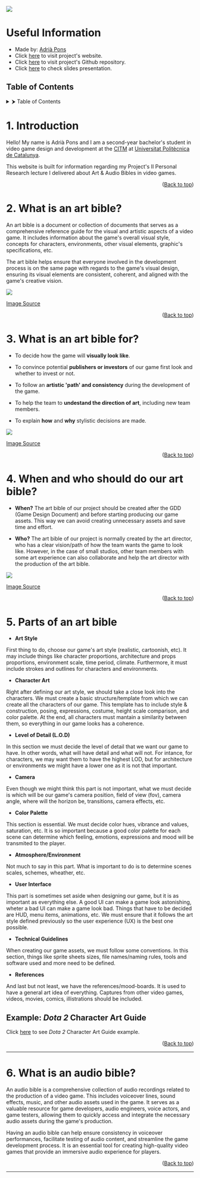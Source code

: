 ![](https://github.com/AdriaPm/Art-Audio_Bible/blob/main/docs/images/RepoTemplate.png?raw=true)

# Useful Information
- Made by: [Adrià Pons](https://github.com/AdriaPm)
- Click [here](https://adriapm.github.io/Art-Audio_Bible/) to visit project's website.
- Click [here](https://github.com/AdriaPm/Art-Audio_Bible) to visit project's Github repository.
- Click [here](https://docs.google.com/presentation/d/1RGMhqZYVmR8XR7qWePsSDdmmJqId-8xN1oLdu2Q4AwM/edit?usp=sharing) to check slides presentation.

## Table of Contents
<details>
  <summary>⮞ Table of Contents</summary>
  <ol>
    <li>
      <a> Introduction</a>
    </li>
    <li>
      <a> What is an art bible?</a>
    </li>
    <li>
      <a> What is an art bible for?</a>
    </li>
    <li>
      <a> When and who should do our art bible?</a>
    </li>
    <li>
      <a> Parts of an art bible</a>
    </li>
     <li>
      <a> What is an audio bible?</a>
    </li>
  </ol>
</details>

# 1. Introduction
Hello! My name is Adrià Pons and I am a second-year bachelor's student in video game design and development at the [CITM](https://www.citm.upc.edu/) at [Universitat Politècnica de Catalunya](https://www.upc.edu/en).

This website is built for information regarding my Project's II Personal Research lecture I delivered about Art & Audio Bibles in video games.

<p align="right">(<a href="https://adriapm.github.io/Art-Audio_Bible/">Back to top</a>)</p>

# 2. What is an art bible?
An art bible is a document or collection of documents that serves as a comprehensive reference guide for the visual and artistic aspects of a video game. It includes information about the game's overall visual style, concepts for characters, environments, other visual elements, graphic's specifications, etc. 

The art bible helps ensure that everyone involved in the development process is on the same page with regards to the game's visual design, ensuring its visual elements are consistent, coherent, and aligned with the game's creative vision.

![](https://github.com/AdriaPm/Art-Audio_Bible/blob/main/docs/images/ArtBible1.png?raw=true)

[Image Source](https://www.slideshare.net/kshiraj/game-art-bible-secret-sauce-to-making-great-game-art)

<p align="right">(<a href="https://adriapm.github.io/Art-Audio_Bible/">Back to top</a>)</p>

# 3. What is an art bible for?

- To decide how the game will **visually look like**.

- To convince potential **publishers or investors** of our game first look and whether to invest or not.

- To follow an **artistic 'path' and consistency** during the development of the game.

- To help the team to **undestand the direction of art**, including new team members.

- To explain **how** and **why** stylistic decisions are made.

![](https://github.com/AdriaPm/Art-Audio_Bible/blob/main/docs/gifs/InvestorsGif.gif?raw=true)

[Image Source](https://gfycat.com/discover/prestige-worldwide-gifs)

<p align="right">(<a href="https://adriapm.github.io/Art-Audio_Bible/">Back to top</a>)</p>

# 4. When and who should do our art bible?

- **When?** The art bible of our project should be created after the GDD (Game Design Document) and before starting producing our game assets. This way we can avoid creating unnecessary assets and save time and effort.

- **Who?** The art bible of our project is normally created by the art director, who has a clear vision/path of how the team wants the game to look like. However, in the case of small studios, other team members with some art experience can also collaborate and help the art director with the production of the art bible.

![](https://github.com/AdriaPm/Art-Audio_Bible/blob/main/docs/images/WhatWhenWho.png?raw=true)

[Image Source](https://www.slideshare.net/kshiraj/game-art-bible-secret-sauce-to-making-great-game-art)

<p align="right">(<a href="https://adriapm.github.io/Art-Audio_Bible/">Back to top</a>)</p>

# 5. Parts of an art bible

- **Art Style**

First thing to do, choose our game's art style (realistic, cartoonish, etc). It may include things like character proportions, architecture and props proportions,  environment scale, time period, climate. Furthermore, it must include strokes and outlines for characters and environments.

- **Character Art**

Right after defining our art style, we should take a close look into the characters. We must create a basic structure/template from which we can create all the characters of our game. This template has to include style & construction, posing, expressions, costume, height scale comparison, and color palette.
At the end, all characters must mantain a similarity between them, so everything in our game looks has a coherence.

- **Level of Detail (L.O.D)**

In this section we must decide the level of detail that we want our game to have. In other words, what will have detail and what will not. For intance, for characters, we may want them to have the highest LOD, but for architecture or environments we might have a lower one as it is not that important.

- **Camera**

Even though we might think this part is not important, what we must decide is which will be our game's camera position, field of view (fov), camera angle, where will the horizon be, transitions, camera effects, etc.

- **Color Palette**

This section is essential. We must decide color hues, vibrance and values, saturation, etc. It is so important because a good color palette for each scene can determine which feeling, emotions, expressions and mood will be transmited to the player.

- **Atmosphere/Environment**

Not much to say in this part. What is important to do is to determine scenes scales, schemes, wheather, etc.

- **User Interface**

This part is sometimes set aside when designing our game, but it is as important as everything else. A good UI can make a game look astonishing, wheter a bad UI can make a game look bad. Things that have to be decided are HUD, menu items, animations, etc. We must ensure that it follows the art style defined previously so the user experience (UX) is the best one possible.

- **Technical Guidelines**

When creating our game assets, we must follow some conventions. In this section, things like sprite sheets sizes, file names/naming rules, tools and software used and more need to be defined.

- **References**

And last but not least, we have the references/mood-boards. It is used to have a general art idea of everything. Captures from other video games, videos, movies, comics, illistrations should be included.

## Example: *Dota 2* Character Art Guide

Click [here](http://wiki.polycount.com/w/images/1/1f/Dota2CharacterArtGuide.pdf) to see *Dota 2* Character Art Guide example.

<p align="right">(<a href="https://adriapm.github.io/Art-Audio_Bible/">Back to top</a>)</p>

***

# 6. What is an audio bible?

An audio bible is a comprehensive collection of audio recordings related to the production of a video game. This includes voiceover lines, sound effects, music, and other audio assets used in the game. It serves as a valuable resource for game developers, audio engineers, voice actors, and game testers, allowing them to quickly access and integrate the necessary audio assets during the game's production.

Having an audio bible can help ensure consistency in voiceover performances, facilitate testing of audio content, and streamline the game development process. It is an essential tool for creating high-quality video games that provide an immersive audio experience for players.

<p align="right">(<a href="https://adriapm.github.io/Art-Audio_Bible/">Back to top</a>)</p>

***
